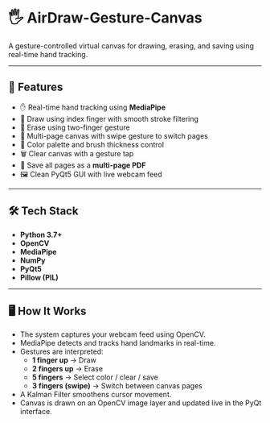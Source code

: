 # 🖐️ AirDraw-Gesture-Canvas

A gesture-controlled virtual canvas for drawing, erasing, and saving using real-time hand tracking.

---

## 🚀 Features

- ✋ Real-time hand tracking using **MediaPipe**
- 🎨 Draw using index finger with smooth stroke filtering
- 🧽 Erase using two-finger gesture
- 📄 Multi-page canvas with swipe gesture to switch pages
- 🎯 Color palette and brush thickness control
- 🗑️ Clear canvas with a gesture tap
- 💾 Save all pages as a **multi-page PDF**
- 🖼️ Clean PyQt5 GUI with live webcam feed

---

## 🛠️ Tech Stack

- **Python 3.7+**
- **OpenCV**
- **MediaPipe**
- **NumPy**
- **PyQt5**
- **Pillow (PIL)**

---

## 🖥️ How It Works

- The system captures your webcam feed using OpenCV.
- MediaPipe detects and tracks hand landmarks in real-time.
- Gestures are interpreted:
  - **1 finger up** → Draw
  - **2 fingers up** → Erase
  - **5 fingers** → Select color / clear / save
  - **3 fingers (swipe)** → Switch between canvas pages
- A Kalman Filter smoothens cursor movement.
- Canvas is drawn on an OpenCV image layer and updated live in the PyQt interface.

